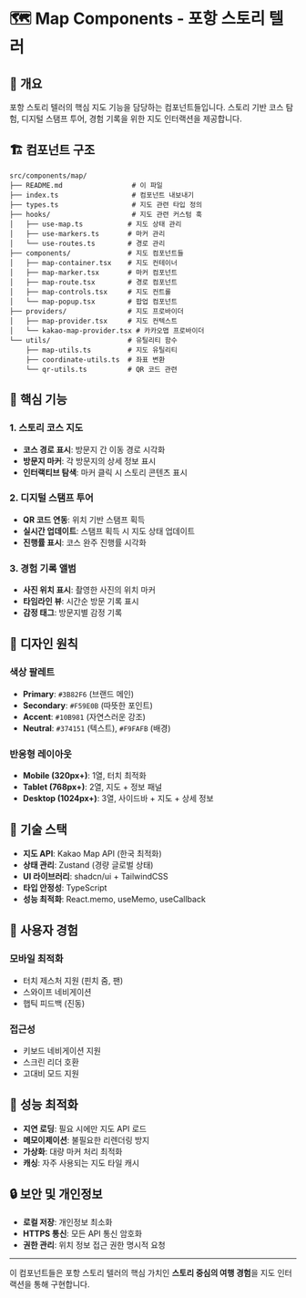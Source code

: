 # 🗺️ Map Components - 포항 스토리 텔러

## 📌 개요

포항 스토리 텔러의 핵심 지도 기능을 담당하는 컴포넌트들입니다. 스토리 기반 코스 탐험, 디지털 스탬프 투어, 경험 기록을 위한 지도 인터랙션을 제공합니다.

## 🏗️ 컴포넌트 구조

```
src/components/map/
├── README.md                 # 이 파일
├── index.ts                  # 컴포넌트 내보내기
├── types.ts                  # 지도 관련 타입 정의
├── hooks/                    # 지도 관련 커스텀 훅
│   ├── use-map.ts           # 지도 상태 관리
│   ├── use-markers.ts       # 마커 관리
│   └── use-routes.ts        # 경로 관리
├── components/              # 지도 컴포넌트들
│   ├── map-container.tsx    # 지도 컨테이너
│   ├── map-marker.tsx       # 마커 컴포넌트
│   ├── map-route.tsx        # 경로 컴포넌트
│   ├── map-controls.tsx     # 지도 컨트롤
│   └── map-popup.tsx        # 팝업 컴포넌트
├── providers/               # 지도 프로바이더
│   ├── map-provider.tsx     # 지도 컨텍스트
│   └── kakao-map-provider.tsx # 카카오맵 프로바이더
└── utils/                   # 유틸리티 함수
    ├── map-utils.ts         # 지도 유틸리티
    ├── coordinate-utils.ts  # 좌표 변환
    └── qr-utils.ts          # QR 코드 관련
```

## 🎯 핵심 기능

### 1. 스토리 코스 지도

- **코스 경로 표시**: 방문지 간 이동 경로 시각화
- **방문지 마커**: 각 방문지의 상세 정보 표시
- **인터랙티브 탐색**: 마커 클릭 시 스토리 콘텐츠 표시

### 2. 디지털 스탬프 투어

- **QR 코드 연동**: 위치 기반 스탬프 획득
- **실시간 업데이트**: 스탬프 획득 시 지도 상태 업데이트
- **진행률 표시**: 코스 완주 진행률 시각화

### 3. 경험 기록 앨범

- **사진 위치 표시**: 촬영한 사진의 위치 마커
- **타임라인 뷰**: 시간순 방문 기록 표시
- **감정 태그**: 방문지별 감정 기록

## 🎨 디자인 원칙

### 색상 팔레트

- **Primary**: `#3B82F6` (브랜드 메인)
- **Secondary**: `#F59E0B` (따뜻한 포인트)
- **Accent**: `#10B981` (자연스러운 강조)
- **Neutral**: `#374151` (텍스트), `#F9FAFB` (배경)

### 반응형 레이아웃

- **Mobile (320px+)**: 1열, 터치 최적화
- **Tablet (768px+)**: 2열, 지도 + 정보 패널
- **Desktop (1024px+)**: 3열, 사이드바 + 지도 + 상세 정보

## 🔧 기술 스택

- **지도 API**: Kakao Map API (한국 최적화)
- **상태 관리**: Zustand (경량 글로벌 상태)
- **UI 라이브러리**: shadcn/ui + TailwindCSS
- **타입 안정성**: TypeScript
- **성능 최적화**: React.memo, useMemo, useCallback

## 📱 사용자 경험

### 모바일 최적화

- 터치 제스처 지원 (핀치 줌, 팬)
- 스와이프 네비게이션
- 햅틱 피드백 (진동)

### 접근성

- 키보드 네비게이션 지원
- 스크린 리더 호환
- 고대비 모드 지원

## 🚀 성능 최적화

- **지연 로딩**: 필요 시에만 지도 API 로드
- **메모이제이션**: 불필요한 리렌더링 방지
- **가상화**: 대량 마커 처리 최적화
- **캐싱**: 자주 사용되는 지도 타일 캐시

## 🔒 보안 및 개인정보

- **로컬 저장**: 개인정보 최소화
- **HTTPS 통신**: 모든 API 통신 암호화
- **권한 관리**: 위치 정보 접근 권한 명시적 요청

---

이 컴포넌트들은 포항 스토리 텔러의 핵심 가치인 **스토리 중심의 여행 경험**을 지도 인터랙션을 통해 구현합니다.
